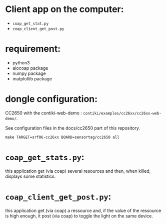 # Client app on the computer:

* `coap_get_stat.py`
* `coap_client_get_post.py`

# requirement:

* python3
* aiocoap package
* numpy package
* matplotlib package

# dongle configuration:

CC2650 with the contiki-web-demo : `contiki/examples/cc26xx/cc26xx-web-demo/`.

See configuration files in the docs/cc2650 part of this repository.

`make TARGET=srf06-cc26xx BOARD=sensortag/cc2650 all`

# `coap_get_stats.py`:

this application get (via coap) several resources and then, when killed, displays some statistics.

# `coap_client_get_post.py`:

this application get (via coap) a ressource and, if the value of the ressource is high enough, it post (via coap) to toggle the light on the same device.

